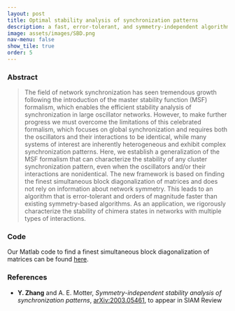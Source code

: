 ```yaml
---
layout: post
title: Optimal stability analysis of synchronization patterns
description: a fast, error-tolerant, and symmetry-independent algorithm to optimally decouple variational equations
image: assets/images/SBD.png
nav-menu: false
show_tile: true
order: 5
---
```


### Abstract
> The field of network synchronization has seen tremendous growth following the introduction of the master stability function (MSF) formalism, which enables the efficient stability analysis of synchronization in large oscillator networks.
> However, to make further progress we must overcome the limitations of this celebrated formalism, which focuses on global synchronization and requires both the oscillators and their interactions to be identical, while many systems of interest are inherently heterogeneous and exhibit complex synchronization patterns.
> Here, we establish a generalization of the MSF formalism that can characterize the stability of any cluster synchronization pattern, even when the oscillators and/or their interactions are nonidentical.
> The new framework is based on finding the finest simultaneous block diagonalization of matrices and does not rely on information about network symmetry.
> This leads to an algorithm that is error-tolerant and orders of magnitude faster than existing symmetry-based algorithms.
> As an application, we rigorously characterize the stability of chimera states in networks with multiple types of interactions.

### Code
Our Matlab code to find a finest simultaneous block diagonalization of matrices can be found [here](https://github.com/y-z-zhang/net-sync-sym).

### References
* **Y. Zhang** and A. E. Motter, *Symmetry-independent stability analysis of synchronization patterns*, [arXiv:2003.05461](https://arxiv.org/abs/2003.05461), to appear in SIAM Review
